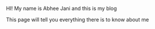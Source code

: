 HI! My name is Abhee Jani and this is my blog

This page will tell you everything there is to know about me 

